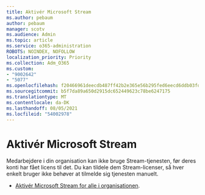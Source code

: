 ```yaml
---
title: Aktivér Microsoft Stream
ms.author: pebaum
author: pebaum
manager: scotv
ms.audience: Admin
ms.topic: article
ms.service: o365-administration
ROBOTS: NOINDEX, NOFOLLOW
localization_priority: Priority
ms.collection: Adm_O365
ms.custom:
- "9002642"
- "5077"
ms.openlocfilehash: f20466961deecdb487ff42b2e365e56b295fed6eecd6ddb03fda67ab9110bc4f
ms.sourcegitcommit: b5f7da89a650d2915dc652449623c78be6247175
ms.translationtype: MT
ms.contentlocale: da-DK
ms.lasthandoff: 08/05/2021
ms.locfileid: "54002978"
---
```

# <a name="enable-microsoft-stream"></a>Aktivér Microsoft Stream

Medarbejdere i din organisation kan ikke bruge Stream-tjenesten, før deres konti har fået licens til det. Du kan tildele dem Stream-licenser, så hver enkelt bruger ikke behøver at tilmelde sig tjenesten manuelt.

- [Aktivér Microsoft Stream for alle i organisationen](https://docs.microsoft.com/stream/assign-user-licenses).
